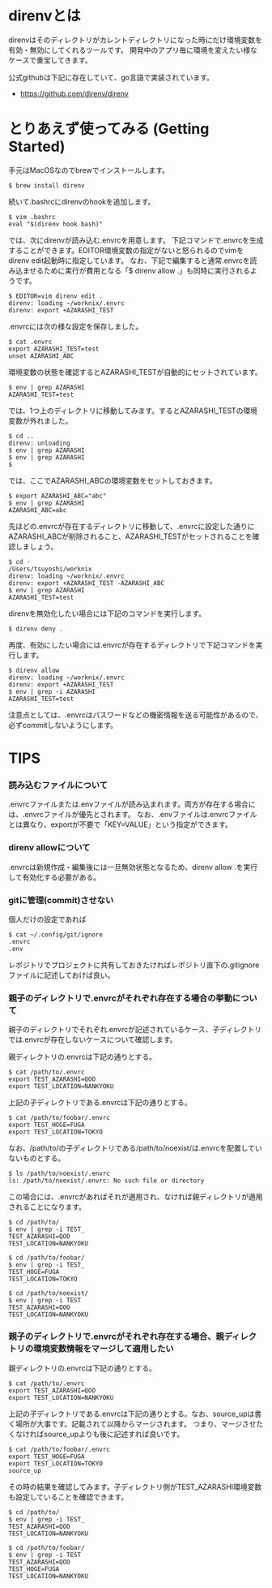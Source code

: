 # direnvとは
direnvはそのディレクトリがカレントディレクトリになった時にだけ環境変数を有効・無効にしてくれるツールです。
開発中のアプリ毎に環境を変えたい様なケースで重宝してきます。

公式githubは下記に存在していて、go言語で実装されています。
- https://github.com/direnv/direnv


# とりあえず使ってみる (Getting Started)
手元はMacOSなのでbrewでインストールします。
```
$ brew install direnv
```

続いて.bashrcにdirenvのhookを追加します。
```
$ vim .bashrc
eval "$(direnv hook bash)"
```

では、次にdirenvが読み込む.envrcを用意します。
下記コマンドで.envrcを生成することができます。EDITOR環境変数の指定がないと怒られるのでvimをdirenv edit起動時に指定しています。
なお、下記で編集すると通常.envrcを読み込ませるために実行が費用となる「$ direnv allow .」も同時に実行されるようです。
```
$ EDITOR=vim direnv edit .
direnv: loading ~/worknix/.envrc
direnv: export +AZARASHI_TEST
```

.envrcには次の様な設定を保存しました。
```
$ cat .envrc 
export AZARASHI_TEST=test
unset AZARASHI_ABC
```

環境変数の状態を確認するとAZARASHI_TESTが自動的にセットされています。
```
$ env | grep AZARASHI
AZARASHI_TEST=test
```

では、1つ上のディレクトリに移動してみます。するとAZARASHI_TESTの環境変数が外れました。
```
$ cd ..
direnv: unloading
$ env | grep AZARASHI
$ env | grep AZARASHI
$
```

では、ここでAZARASHI_ABCの環境変数をセットしておきます。
```
$ export AZARASHI_ABC="abc"
$ env | grep AZARASHI
AZARASHI_ABC=abc
```

先ほどの.envrcが存在するディレクトリに移動して、.envrcに設定した通りにAZARASHI_ABCが削除されること、AZARASHI_TESTがセットされることを確認しましょう。
```
$ cd -
/Users/tsuyoshi/worknix
direnv: loading ~/worknix/.envrc
direnv: export +AZARASHI_TEST -AZARASHI_ABC
$ env | grep AZARASHI
AZARASHI_TEST=test
```

direnvを無効化したい場合には下記のコマンドを実行します。
```
$ direnv deny .
```

再度、有効にしたい場合には.envrcが存在するディレクトリで下記コマンドを実行します。
```
$ direnv allow
direnv: loading ~/worknix/.envrc
direnv: export +AZARASHI_TEST
$ env | grep -i AZARASHI
AZARASHI_TEST=test
```


注意点としては、.envrcはパスワードなどの機密情報を送る可能性があるので、必ずcommitしないようにします。


# TIPS
### 読み込むファイルについて
.envrcファイルまたは.envファイルが読み込まれます。両方が存在する場合には、.envrcファイルが優先とされます。
なお、.envファイルは.envrcファイルとは異なり、exportが不要で「KEY=VALUE」という指定ができます。


### direnv allowについて
.envrcは新規作成・編集後には一旦無効状態となるため、direnv allow .を実行して有効化する必要がある。


### gitに管理(commit)させない
個人だけの設定であれば
```
$ cat ~/.config/git/ignore
.envrc
.env
```

レポジトリでプロジェクトに共有しておきたければレポジトリ直下の.gitignoreファイルに記述しておけば良い。

### 親子のディレクトリで.envrcがそれぞれ存在する場合の挙動について
親子のディレクトリでそれぞれ.envrcが記述されているケース、子ディレクトリでは.envrcが存在しないケースについて確認します。

親ディレクトリの.envrcは下記の通りとする。
```
$ cat /path/to/.envrc
export TEST_AZARASHI=QOO
export TEST_LOCATION=NANKYOKU
```

上記の子ディレクトリである.envrcは下記の通りとする。
```
$ cat /path/to/foobar/.envrc
export TEST_HOGE=FUGA
export TEST_LOCATION=TOKYO
```

なお、/path/to/の子ディレクトリである/path/to/noexist/は.envrcを配置していないものとする。
```
$ ls /path/to/noexist/.envrc
ls: /path/to/noexist/.envrc: No such file or directory
```

この場合には、.envrcがあればそれが適用され、なければ親ディレクトリが適用されることになります。

```
$ cd /path/to/
$ env | grep -i TEST_
TEST_AZARASHI=QOO
TEST_LOCATION=NANKYOKU
```

```
$ cd /path/to/foobar/
$ env | grep -i TEST_
TEST_HOGE=FUGA
TEST_LOCATION=TOKYO
```

```
$ cd /path/to/noexist/
$ env | grep -i TEST
TEST_AZARASHI=QOO
TEST_LOCATION=NANKYOKU
```

### 親子のディレクトリで.envrcがそれぞれ存在する場合、親ディレクトリの環境変数情報をマージして適用したい
親ディレクトリの.envrcは下記の通りとする。
```
$ cat /path/to/.envrc
export TEST_AZARASHI=QOO
export TEST_LOCATION=NANKYOKU
```

上記の子ディレクトリである.envrcは下記の通りとする。なお、source_upは書く場所が大事です。記載されて以降からマージされます。
つまり、マージさせたくなければsource_upよりも後に記述すれば良いです。
```
$ cat /path/to/foobar/.envrc
export TEST_HOGE=FUGA
export TEST_LOCATION=TOKYO
source_up
```

その時の結果を確認してみます。子ディレクトリ側がTEST_AZARASHI環境変数も設定していることを確認できます。
```
$ cd /path/to/
$ env | grep -i TEST_
TEST_AZARASHI=QOO
TEST_LOCATION=NANKYOKU
```

```
$ cd /path/to/foobar/
$ env | grep -i TEST
TEST_AZARASHI=QOO
TEST_HOGE=FUGA
TEST_LOCATION=NANKYOKU
```


